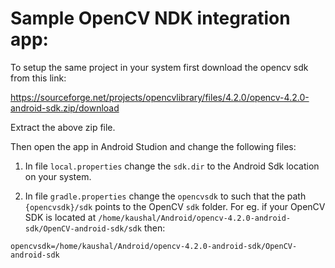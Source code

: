 # Sample OpenCV NDK integration app:

To setup the same project in your system first download the opencv sdk from this link:

https://sourceforge.net/projects/opencvlibrary/files/4.2.0/opencv-4.2.0-android-sdk.zip/download



Extract the above zip file.

Then open the app in Android Studion and change the following files:

1. In file `local.properties` change the `sdk.dir` to the Android Sdk location on your system.

2. In file `gradle.properties` change the `opencvsdk` to such that the path `{opencvsdk}/sdk` points to the OpenCV `sdk` folder. For eg. if your OpenCV SDK is located at `/home/kaushal/Android/opencv-4.2.0-android-sdk/OpenCV-android-sdk/sdk` then:

```
opencvsdk=/home/kaushal/Android/opencv-4.2.0-android-sdk/OpenCV-android-sdk
```
